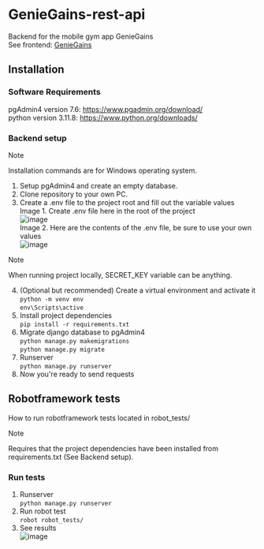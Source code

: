 # GenieGains-rest-api
Backend for the mobile gym app GenieGains <br>
See frontend: [GenieGains](https://github.com/eemelimu/GenieGains)
## Installation
### Software Requirements
pgAdmin4 version 7.6: https://www.pgadmin.org/download/ <br>
python version 3.11.8: https://www.python.org/downloads/
### Backend setup
> [!NOTE]
> Installation commands are for Windows operating system.
1. Setup pgAdmin4 and create an empty database.
2. Clone repository to your own PC.
3. Create a .env file to the project root and fill out the variable values<br>
Image 1. Create .env file here in the root of the project<br>
![image](https://github.com/salopietari/gymjunkie-rest-api/assets/122457202/7b66efc3-26d7-4df8-9fd8-e44ebc9a785e) <br>
Image 2. Here are the contents of the .env file, be sure to use your own values<br>
![image](https://github.com/salopietari/gymjunkie-rest-api/assets/122457202/c7848fb3-f08c-40d5-ac3f-08d5d279183d) <br>
> [!NOTE]
> When running project locally, SECRET_KEY variable can be anything.
4. (Optional but recommended) Create a virtual environment and activate it<br>
`python -m venv env` <br>
`env\Scripts\active`
5. Install project dependencies <br>
`pip install -r requirements.txt`
6. Migrate django database to pgAdmin4 <br>
`python manage.py makemigrations` <br>
`python manage.py migrate`
7. Runserver <br>
`python manage.py runserver`<br>
8. Now you're ready to send requests
## Robotframework tests
How to run robotframework tests located in robot_tests/
> [!NOTE]
> Requires that the project dependencies have been installed from requirements.txt (See Backend setup).
### Run tests
1. Runserver <br>
`python manage.py runserver`
2. Run robot test <br>
`robot robot_tests/`
3. See results <br>
![image](https://github.com/salopietari/gymjunkie-rest-api/assets/122457202/ad582b20-3f46-4dd6-905c-25261eaa6c28)
